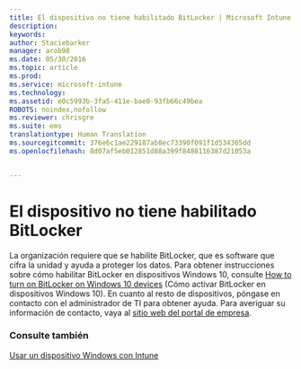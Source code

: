 ```yaml
---
title: El dispositivo no tiene habilitado BitLocker | Microsoft Intune
description: 
keywords: 
author: Staciebarker
manager: arob98
ms.date: 05/30/2016
ms.topic: article
ms.prod: 
ms.service: microsoft-intune
ms.technology: 
ms.assetid: e0c5993b-3fa5-411e-bae0-93fb66c49bea
ROBOTS: noindex,nofollow
ms.reviewer: chrisgre
ms.suite: ems
translationtype: Human Translation
ms.sourcegitcommit: 376e6c1ae229187ab8ec73390f091f1d534365dd
ms.openlocfilehash: 8d07af5eb012851d88a399f8488116387d21053a


---
```



# El dispositivo no tiene habilitado BitLocker

La organización requiere que se habilite BitLocker, que es software que cifra la unidad y ayuda a proteger los datos. Para obtener instrucciones sobre cómo habilitar BitLocker en dispositivos Windows 10, consulte [How to turn on BitLocker on Windows 10 devices](https://gallery.technet.microsoft.com/How-to-turn-on-BitLocker-34294d3d) (Cómo activar BitLocker en dispositivos Windows 10). En cuanto al resto de dispositivos, póngase en contacto con el administrador de TI para obtener ayuda. Para averiguar su información de contacto, vaya al [sitio web del portal de empresa](http://portal.manage.microsoft.com).

### Consulte también
[Usar un dispositivo Windows con Intune](using-your-windows-device-with-intune.md)


<!--HONumber=Jul16_HO3-->


